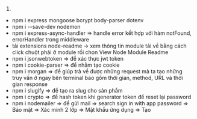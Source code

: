 1.

-   npm i express mongoose bcrypt body-parser dotenv
-   npm i --save-dev nodemon
-   npm i express-async-handler => handle error kết hợp với hàm notFound, errorHandler trong middleware
-   tải extensions node-readme -> xem thông tin module tải về bằng cách click chuột phải ở module rồi chọn View Node Module Readme
-   npm i jsonwebtoken => để xác thực jwt token
-   npm i cookie-parser => để nhằm tạo cookie
-   npm i morgan => để giúp trả về được những request mà ta tạo những truy vấn ở ngay bên terminal bao gồm thời gian, method, URL và thời gian response
-   npm i slugify => để tạo ra slug cho sản phẩm
-   npm i crypto => để hash token khi generator token để reset lại password
-   npm i nodemailer => để gửi mail
    => search sign in with app password => Bảo mật => Xác minh 2 lớp => Mật khẩu ứng dụng => Tạo
